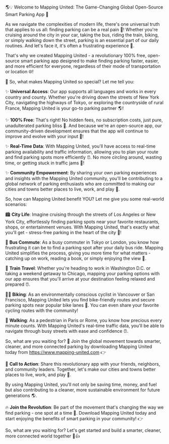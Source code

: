 🌎💡 Welcome to Mapping United: The Game-Changing Global Open-Source Smart Parking App 🚀

As we navigate the complexities of modern life, there's one universal truth that applies to us all: finding parking can be a real pain 🤯! Whether you're cruising around the city in your car, taking the bus, riding the train, biking, or simply walking down the street, parking is an essential part of our daily routines. And let's face it, it's often a frustrating experience 🚫.

That's why we created Mapping United - a revolutionary 100% free, open-source smart parking app designed to make finding parking faster, easier, and more efficient for everyone, regardless of their mode of transportation or location 🌐!

🎉 So, what makes Mapping United so special? Let me tell you:

✨ **Universal Access**: Our app supports all languages and works in every country and county. Whether you're driving down the streets of New York City, navigating the highways of Tokyo, or exploring the countryside of rural France, Mapping United is your go-to parking partner 🌎!

✨ **100% Free**: That's right! No hidden fees, no subscription costs, just pure, unadulterated parking bliss 🤑. And because we're an open-source app, our community-driven development ensures that the app will continue to improve and evolve with your input 💪!

✨ **Real-Time Data**: With Mapping United, you'll have access to real-time parking availability and traffic information, allowing you to plan your route and find parking spots more efficiently ⏰. No more circling around, wasting time, or getting stuck in traffic jams 🚗!

✨ **Community Empowerment**: By sharing your own parking experiences and insights with the Mapping United community, you'll be contributing to a global network of parking enthusiasts who are committed to making our cities and towns better places to live, work, and play 🌈.

So, how can Mapping United benefit YOU? Let me give you some real-world scenarios:

🏙️ **City Life**: Imagine cruising through the streets of Los Angeles or New York City, effortlessly finding parking spots near your favorite restaurants, shops, or entertainment venues. With Mapping United, that's exactly what you'll get - stress-free parking in the heart of the city 🌆!

🚌 **Bus Commute**: As a busy commuter in Tokyo or London, you know how frustrating it can be to find a parking spot after your daily bus ride. Mapping United simplifies the process, giving you more time for what matters - catching up on work, reading a book, or simply enjoying the view 📖.

🚂 **Train Travel**: Whether you're heading to work in Washington D.C. or taking a weekend getaway to Chicago, mapping your parking options with our app ensures that you'll arrive at your destination feeling relaxed and prepared ⏰.

🚴‍♀️ **Biking**: As an environmentally conscious cyclist in Vancouver or San Francisco, Mapping United lets you find bike-friendly routes and secure parking spots near popular bike lanes 🌳. You can even share your favorite cycling routes with the community!

💃 **Walking**: As a pedestrian in Paris or Rome, you know how precious every minute counts. With Mapping United's real-time traffic data, you'll be able to navigate through busy streets with ease and confidence ⏰.

So, what are you waiting for? 🤔 Join the global movement towards smarter, cleaner, and more connected parking by downloading Mapping United today from https://www.mapping-united.com 👉

🎉 **Call to Action**: Share this revolutionary app with your friends, neighbors, and community leaders. Together, let's make our cities and towns better places to live, work, and play 🌈.

By using Mapping United, you'll not only be saving time, money, and fuel but also contributing to a cleaner, more sustainable environment for future generations 🌎.

🔥 **Join the Revolution**: Be part of the movement that's changing the way we find parking - one spot at a time 💪. Download Mapping United today and start enjoying the benefits of smart parking in your community! 👉

So, what are you waiting for? Let's get started and build a smarter, cleaner, more connected world together 🌈👍